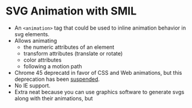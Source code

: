 # SVG Animation with SMIL

-   An `<animation>` tag that could be used to inline animation behavior in svg elements.
-   Allows animating
    -   the numeric attributes of an element
    -   transform attributes (translate or rotate)
    -   color attributes
    -   following a motion path
-   Chrome 45 deprecatd in favor of CSS and Web animations, but this deprecation has been [suspended](https://groups.google.com/a/chromium.org/forum/#!msg/blink-dev/5o0yiO440LM/YGEJBsjUAwAJ).
-   No IE support.
-   Extra neat because you can use graphics software to generate svgs along with their animations, but
